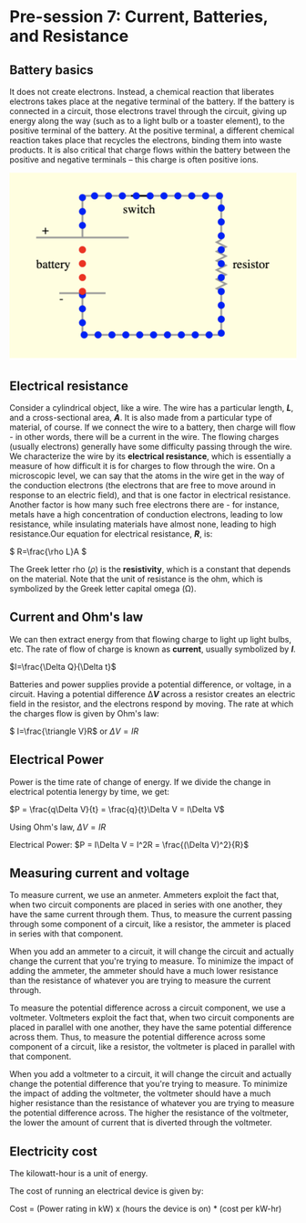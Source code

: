 # Pre-session 7: Current, Batteries, and Resistance

## Battery basics

It does not create electrons. Instead, a chemical reaction that liberates electrons takes place at the negative terminal of the battery. If the battery is connected in a circuit, those electrons travel through the circuit, giving up energy along the way (such as to a light bulb or a toaster element), to the positive terminal of the battery. At the positive terminal, a different chemical reaction takes place that recycles the electrons, binding them into waste products. It is also critical that charge flows within the battery between the positive and negative terminals – this charge is often positive ions.

<img src="Pre-session 7 Current, Batteries, and Resistance.assets/7_1.png">

## Electrical resistance

Consider a cylindrical object, like a wire. The wire has a particular length, ***L***, and a cross-sectional area, ***A***. It is also made from a particular type of material, of course. If we connect the wire to a battery, then charge will flow - in other words, there will be a current in the wire. The flowing charges (usually electrons) generally have some difficulty passing through the wire. We characterize the wire by its **electrical resistance**, which is essentially a measure of how difficult it is for charges to flow through the wire.  On a microscopic level, we can say that the atoms in the wire get in the way of the conduction electrons (the electrons that are free to move around in response to an electric field), and that is one factor in electrical resistance. Another factor is how many such free electrons there are - for instance, metals have a high concentration of conduction electrons, leading to low resistance, while insulating materials have almost none, leading to high resistance.Our equation for electrical resistance, ***R***, is:

$ R=\frac{\rho L}A $

The Greek letter rho (*ρ*) is the **resistivity**, which is a constant that depends on the material.  Note that the unit of resistance is the ohm, which is symbolized by the Greek letter capital omega (Ω).

## Current and Ohm's law

We can then extract energy from that flowing charge to light up light bulbs, etc. The rate of flow of charge is known as **current**, usually symbolized by ***I***.

$I=\frac{\Delta Q}{\Delta t}$

Batteries and power supplies provide a potential difference, or voltage, in a circuit. Having a potential difference Δ***V*** across a resistor creates an electric field in the resistor, and the electrons respond by moving. The rate at which the charges flow is given by Ohm's law:

$ I=\frac{\triangle V}R$ or $\Delta V = IR$

## Electrical Power

Power is the time rate of change of energy. If we divide the change in electrical potentia lenergy by time, we get:

$P = \frac{q\Delta V}{t} = \frac{q}{t}\Delta V = I\Delta V$

Using Ohm's law, $\Delta V = IR$

Electrical Power: $P = I\Delta V = I^2R = \frac{(\Delta V)^2}{R}$



## Measuring current and voltage

To measure current, we use an anmeter. Ammeters exploit the fact that, when two circuit components are placed in series with one another, they have the same current through them. Thus, to measure the current passing through some component of a circuit, like a resistor, the ammeter is placed in series with that component.

When you add an ammeter to a circuit, it will change the circuit and actually change the current that you're trying to measure. To minimize the impact of adding the ammeter, the ammeter should have a much lower resistance than the resistance of whatever you are trying to measure the current through.

To measure the potential difference across a circuit component, we use a voltmeter. Voltmeters exploit the fact that, when two circuit components are placed in parallel with one another, they have the same potential difference across them. Thus, to measure the potential difference across some component of a circuit, like a resistor, the voltmeter is placed in parallel with that component.

When you add a voltmeter to a circuit, it will change the circuit and actually change the potential difference that you're trying to measure. To minimize the impact of adding the voltmeter, the voltmeter should have a much higher resistance than the resistance of whatever you are trying to measure the potential difference across. The higher the resistance of the voltmeter, the lower the amount of current that is diverted through the voltmeter.

## Electricity cost

The kilowatt-hour is a unit of energy.

The cost of running an electrical device is given by:

Cost = (Power rating in kW) x (hours the device is on) * (cost per kW-hr)